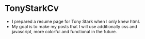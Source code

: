 # TonyStarkCv
* I prepared a resume page for Tony Stark when I only knew html.
* My goal is to make my posts that I will use additionally css and javascript, more colorful and functional in the future.
